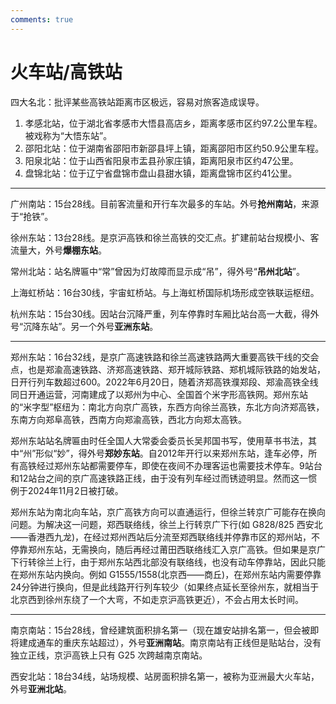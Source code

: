 ```yaml
---
comments: true
---
```


# 火车站/高铁站

四大名北：批评某些高铁站距离市区极远，容易对旅客造成误导。

1. 孝感北站，位于湖北省孝感市大悟县高店乡，距离孝感市区约97.2公里车程。被戏称为“大悟东站”。
2. 邵阳北站：位于湖南省邵阳市新邵县坪上镇，距离邵阳市区约50.9公里车程。
3. 阳泉北站：位于山西省阳泉市盂县孙家庄镇，距离阳泉市区约47公里。
4. 盘锦北站：位于辽宁省盘锦市盘山县甜水镇，距离盘锦市区约41公里。

---

广州南站：15台28线。目前客流量和开行车次最多的车站。外号**抢州南站**，来源于“抢铁”。

徐州东站：13台28线。是京沪高铁和徐兰高铁的交汇点。扩建前站台规模小、客流量大，外号**爆棚东站**。

常州北站：站名牌匾中“常”曾因为灯故障而显示成“吊”，得外号“**吊州北站**”。

上海虹桥站：16台30线，宇宙虹桥站。与上海虹桥国际机场形成空铁联运枢纽。

杭州东站：15台30线。因站台沉降严重，列车停靠时车厢比站台高一大截，得外号“沉降东站”。另一个外号**亚洲东站**。

---

郑州东站：16台32线，是京广高速铁路和徐兰高速铁路两大重要高铁干线的交会点，也是郑渝高速铁路、济郑高速铁路、郑开城际铁路、郑机城际铁路的始发站，日开行列车数超过600。2022年6月20日，随着济郑高铁濮郑段、郑渝高铁全线同日开通运营，河南建成了以郑州为中心、全国首个米字形高铁网。郑州东站的“米字型”枢纽为：南北方向京广高铁，东西方向徐兰高铁，东北方向济郑高铁，东南方向郑阜高铁，西南方向郑渝高铁，西北方向郑太高铁。

郑州东站站名牌匾由时任全国人大常委会委员长吴邦国书写，使用草书书法，其中“州”形似“妙”，得外号**郑妙东站**。自2012年开行以来郑州东站，逢车必停，所有高铁经过郑州东站都需要停车，即使在夜间不办理客运也需要技术停车。9站台和12站台之间的京广高速铁路正线，由于没有列车经过而锈迹明显。然而这一惯例于2024年11月2日被打破。

郑州东站为南北向车站，京广高铁方向可以直通运行，但徐兰转京广可能存在换向问题。为解决这一问题，郑西联络线，徐兰上行转京广下行(如 G828/825 西安北——香港西九龙)，在经过郑州西站后分流至郑西联络线并停靠市区的郑州站，不停靠郑州东站，无需换向，随后再经过莆田西联络线汇入京广高铁。但如果是京广下行转徐兰上行，由于郑州东站西北部没有联络线，也没有动车停靠站，因此只能在郑州东站内换向。例如 G1555/1558(北京西——商丘)，在郑州东站内需要停靠24分钟进行换向，但是此线路开行列车较少（如果终点延长至徐州东，就相当于北京西到徐州东绕了一个大弯，不如走京沪高铁更近），不会占用太长时间。

---

南京南站：15台28线，曾经建筑面积排名第一（现在雄安站排名第一，但会被即将建成通车的重庆东站超过），外号**亚洲南站**。南京南站有正线但是贴站台，没有独立正线，京沪高铁上只有 G25 次跨越南京南站。

西安北站：18台34线，站场规模、站房面积排名第一，被称为亚洲最大火车站，外号**亚洲北站**。
